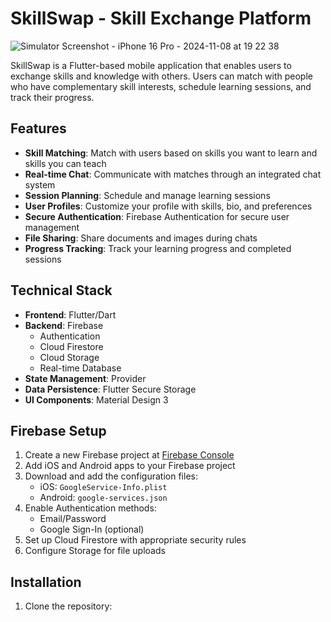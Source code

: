 # SkillSwap - Skill Exchange Platform
![Simulator Screenshot - iPhone 16 Pro - 2024-11-08 at 19 22 38](https://github.com/user-attachments/assets/7315d33d-7cbe-489a-a800-08f79072fd5c)


SkillSwap is a Flutter-based mobile application that enables users to exchange skills and knowledge with others. Users can match with people who have complementary skill interests, schedule learning sessions, and track their progress.

## Features

- **Skill Matching**: Match with users based on skills you want to learn and skills you can teach
- **Real-time Chat**: Communicate with matches through an integrated chat system
- **Session Planning**: Schedule and manage learning sessions
- **User Profiles**: Customize your profile with skills, bio, and preferences
- **Secure Authentication**: Firebase Authentication for secure user management
- **File Sharing**: Share documents and images during chats
- **Progress Tracking**: Track your learning progress and completed sessions

## Technical Stack

- **Frontend**: Flutter/Dart
- **Backend**: Firebase
  - Authentication
  - Cloud Firestore
  - Cloud Storage
  - Real-time Database
- **State Management**: Provider
- **Data Persistence**: Flutter Secure Storage
- **UI Components**: Material Design 3

## Firebase Setup

1. Create a new Firebase project at [Firebase Console](https://console.firebase.google.com/)
2. Add iOS and Android apps to your Firebase project
3. Download and add the configuration files:
   - iOS: `GoogleService-Info.plist`
   - Android: `google-services.json`
4. Enable Authentication methods:
   - Email/Password
   - Google Sign-In (optional)
5. Set up Cloud Firestore with appropriate security rules
6. Configure Storage for file uploads

## Installation

1. Clone the repository:
